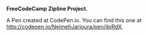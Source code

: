 **FreeCodeCamp Zipline Project.**

A Pen created at CodePen.io. You can find this one at http://codepen.io/NejmehJarjoura/pen/jbjRdX.

 
